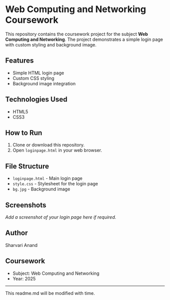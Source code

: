 # Web Computing and Networking Coursework

This repository contains the coursework project for the subject **Web Computing and Networking**. The project demonstrates a simple login page with custom styling and background image.

## Features
- Simple HTML login page
- Custom CSS styling
- Background image integration

## Technologies Used
- HTML5
- CSS3

## How to Run
1. Clone or download this repository.
2. Open `loginpage.html` in your web browser.

## File Structure
- `loginpage.html` - Main login page
- `style.css` - Stylesheet for the login page
- `bg.jpg` - Background image

## Screenshots
_Add a screenshot of your login page here if required._

## Author
Sharvari Anand

## Coursework
- Subject: Web Computing and Networking
- Year: 2025

---
This readme.md will be modified with time.
